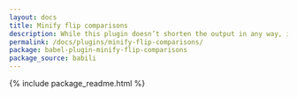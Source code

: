 ```yaml
---
layout: docs
title: Minify flip comparisons
description: While this plugin doesn’t shorten the output in any way, it does optimize it for repetition-based compression algorithms such as gzip
permalink: /docs/plugins/minify-flip-comparisons/
package: babel-plugin-minify-flip-comparisons
package_source: babili
---
```


{% include package_readme.html %}
